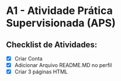# A1 - Atividade Prática Supervisionada (APS)

## Checklist de Atividades:

- [x] Criar Conta
- [x] Adicionar Arquivo README.MD no perfil
- [x] Criar 3 páginas HTML
